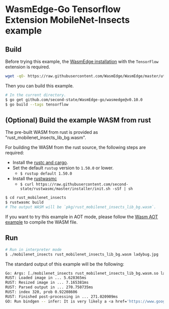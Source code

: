 # WasmEdge-Go Tensorflow Extension MobileNet-Insects example

## Build

Before trying this example, the [WasmEdge installation](https://wasmedge.org/book/en/start/install.html) with the `TensorFlow` extension is required.

```bash
wget -qO- https://raw.githubusercontent.com/WasmEdge/WasmEdge/master/utils/install.sh | bash -s -- -e tf -v 0.10.0
```

Then you can build this example.

```bash
# In the current directory.
$ go get github.com/second-state/WasmEdge-go/wasmedge@v0.10.0
$ go build --tags tensorflow
```

## (Optional) Build the example WASM from rust

The pre-built WASM from rust is provided as "rust_mobilenet_insects_lib_bg.wasm".

For building the WASM from the rust source, the following steps are required:

* Install the [rustc and cargo](https://www.rust-lang.org/tools/install).
* Set the default `rustup` version to `1.50.0` or lower.
  * `$ rustup default 1.50.0`
* Install the [rustwasmc](https://github.com/second-state/rustwasmc)
  * `$ curl https://raw.githubusercontent.com/second-state/rustwasmc/master/installer/init.sh -sSf | sh`

```bash
$ cd rust_mobilenet_insects
$ rustwasmc build
# The output WASM will be `pkg/rust_mobilenet_insects_lib_bg.wasm`.
```

If you want to try this example in AOT mode, please follow the [Wasm AOT example](https://github.com/second-state/WasmEdge-go-examples/tree/master/go_WasmAOT) to compile the WASM file.

## Run

```bash
# Run in interpreter mode
$ ./mobilenet_insects rust_mobilenet_insects_lib_bg.wasm ladybug.jpg
```

The standard output of this example will be the following:

```bash
Go: Args: [./mobilenet_insects rust_mobilenet_insects_lib_bg.wasm.so ladybug.jpg]
RUST: Loaded image in ... 5.628365ms
RUST: Resized image in ... 7.165381ms
RUST: Parsed output in ... 270.750735ms
RUST: index 320, prob 0.92208606
RUST: Finished post-processing in ... 271.020909ms
GO: Run bindgen -- infer: It is very likely a <a href='https://www.google.com/search?q=Coccinella septempunctata'>Coccinella septempunctata</a> in the picture
```
